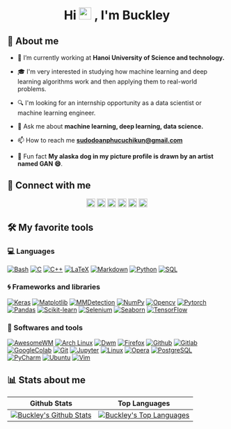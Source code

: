 <h1 align="center">Hi 
    <img src="https://media.giphy.com/media/hvRJCLFzcasrR4ia7z/giphy.gif" width="28">
  , I'm Buckley</h1>
  
## 🙋 About me

- 🏫 I’m currently working at **Hanoi University of Science and technology.**

- 🎓 I'm very interested in studying how machine learning and deep learning algorithms work and then applying them to real-world problems. 

- 🔍 I'm looking for an internship opportunity as a data scientist or machine learning engineer. 

- 💬 Ask me about **machine learning, deep learning, data science.**

- 📫 How to reach me **sudodoanphucuchikun@gmail.com**

- 🌠 Fun fact **My alaska dog in my picture profile is drawn by an artist named GAN :smile:**.

## 🏡 Connect with me
<p align="center">
    <a href="https://kaggle.com/phudoanngoc"><img alt="Kaggle" title="Kaggle" src="https://img.shields.io/badge/-Kaggle-red?style=social&logo=kaggle&logoColor=blue" height=20 /></a>
     <a href="https://stackoverflow.com/users/11518889"><img alt="StackOverFlow" title="StackOverFlow" src="https://img.shields.io/badge/-Stackoverflow-red?style=social&logo=stackoverflow&logoColor=orange" height=20 /></a>
    <a href="https://fb.com/profile.php?id=100025327176748"><img alt="Facebook" title="Facebook" src="https://img.shields.io/badge/-Facebook-red?style=social&logo=facebook&logoColor=blue" height=20 /></a>
    <a href="https://www.reddit.com/user/cuchikun"><img alt="Reddit" title="Reddit" src="https://img.shields.io/badge/-Reddit-red?style=social&logo=reddit&logoColor=orange" height=20 /></a>
    <a href="https://codeforces.com/profile/cuchikun"><img alt="Codeforces" title="Codeforces" src="https://img.shields.io/badge/-Codeforce-red?style=social&logo=codeforces&logoColor=purple" height=20 /></a>
    <a href="https://www.linkedin.com/in/phu-doan-ngoc-8a8a831a0/"><img alt="Linkedin" title="Linkedin" src="https://img.shields.io/badge/-Linkedin-red?style=social&logo=linkedin&logoColor=blue" height=20 /></a>
</p>

## 🛠️ My favorite tools

### 💻 Languages

<p>
    <a href="https://en.wikipedia.org/wiki/Assembly_language" src="https://img.shields.io/badge/Assembly%20-%23525252.svg?logo=mega&logoColor=white"></a>
    <a href="https://en.wikipedia.org/wiki/Bash_%28Unix_shell%29"><img alt="Bash" src="https://img.shields.io/badge/Bash%20-%23121011.svg?logo=gnu-bash&logoColor=white"></a>
    <a href="https://en.wikipedia.org/wiki/C_(programming_language)"><img alt="C" src="https://img.shields.io/badge/C%20-%232370ED.svg?logo=c&logoColor=white"></a>
    <a href="https://en.wikipedia.org/wiki/C%2B%2B"><img alt="C++" src="https://img.shields.io/badge/C++%20-%2300599C.svg?logo=c%2B%2B&logoColor=white"></a>
    <a href="https://latex.wikia.org/wiki/LaTeX_language"><img alt="LaTeX" src="https://img.shields.io/badge/LaTeX%20-%23008080.svg?logo=LaTeX&logoColor=white"></a>
    <a href="https://en.wikipedia.org/wiki/Markdown"><img alt="Markdown" src="https://img.shields.io/badge/Markdown-%23000000.svg?logo=markdown&logoColor=white"></a>
    <a href="https://en.wikipedia.org/wiki/Python_%28programming_language%29"><img alt="Python" src="https://img.shields.io/badge/Python%20-%2314354C.svg?logo=python&logoColor=white"></a>
    <a href="https://en.wikipedia.org/wiki/SQL"><img alt="SQL" src="https://img.shields.io/badge/SQL%20-%23025E8C.svg?logo=amazon-dynamodb&logoColor=white"></a>
</p>
    
### 🌀 Frameworks and libraries
<p>
    <a href="https://keras.io/getting_started/"><img alt="Keras" src="https://img.shields.io/badge/Keras%20-%23D00000.svg?logo=Keras&logoColor=white"></a>
    <a href="https://matplotlib.org/"><img alt="Matplotlib" src="https://img.shields.io/badge/-Matplotlib-CB2029?logo=matplotlib&logoColor=white"></a>
    <a href="https://mmdetection.readthedocs.io/en/latest/"><img alt="MMDetection" src="https://img.shields.io/badge/-MMDetection-175DDC?logo=mmdetection&logoColor=white"></a>
    <a href="https://numpy.org/"><img alt="NumPy" src="https://img.shields.io/badge/Numpy%20-%23013243.svg?logo=numpy&logoColor=white"></a> 
    <a href="https://opencv.org/"><img alt="Opencv" src="https://img.shields.io/badge/OpenCV%20-%23000000.svg?logo=opencv&logoColor=white"></a>
    <a href="https://pytorch.org/"><img alt="Pytorch" src="https://img.shields.io/badge/-Pytorch-FB542B?logo=pytorch&logoColor=white"></a>
    <a href="https://pandas.pydata.org/"><img alt="Pandas" src="https://img.shields.io/badge/Pandas%20-%23150458.svg?logo=pandas&logoColor=white"></a>
    <a href="https://scikit-learn.org/stable/index.html"><img alt="Scikit-learn" src="https://img.shields.io/badge/ScikitLearn%20-%233B5526.svg?logo=scikit-learn&logoColor=white"></a>
    <a href="https://www.selenium.dev/"><img alt="Selenium" src="https://img.shields.io/badge/Selenium%20-%23327FC7.svg?logo=selenium&logoColor=white"></a>
    <a href="https://seaborn.pydata.org/"><img alt="Seaborn" src="https://img.shields.io/badge/Seaborn%20-%23430098.svg?logo=seaborn&logoColor=white"></a>
    <a href="https://www.tensorflow.org/"><img alt="TensorFlow" src="https://img.shields.io/badge/TensorFlow%20-%23FF6F00.svg?logo=TensorFlow&logoColor=white"></a>
</p>
    
### 🚁 Softwares and tools
<p>
    <a href="https://awesomewm.org/"><img alt="AwesomeWM" src="https://img.shields.io/badge/AwesomeWM-DD1100.svg?logo=awesomeWM&logoColor=white"></a>
    <a href="https://archlinux.org/"><img alt="Arch Linux" src="https://img.shields.io/badge/Arch%20Linux-1793D1.svg?logo=arch-linux&logoColor=white"></a>
    <a href="dwm.suckless.org/"><img alt="Dwm" src="https://img.shields.io/badge/-DWM-302E31?logo=dwm&logoColor=white"></a>
    <a href="https://www.mozilla.org/en-US/firefox/new/"><img alt="Firefox" src="https://img.shields.io/badge/Firefox%20-%2320232a.svg?logo=firefox&logoColor=%2361DAFB"></a>
    <a href="https://github.com"><img alt="Github" src="https://img.shields.io/badge/Github-000000.svg?logo=github&logoColor=white"></a>
    <a href="https://about.gitlab.com/"><img alt="Gitlab" src="https://img.shields.io/badge/Gitlab-FF6C37?logo=gitlab&logoColor=white"></a>
    <a href="colab.research.google.com/"><img alt="GoogleColab" src="https://img.shields.io/badge/-Google%20Colab%20-%23010101.svg?logo=Google%20Colab&logoColor=white"></a>
    <a href="https://git-scm.com/"><img alt="Git" src="https://img.shields.io/badge/Git%20-%23F05033.svg?logo=git&logoColor=white"></a>
    <a href="https://jupyter.org/"><img alt="Jupyter" src="https://img.shields.io/badge/Jupyter%20-%23F37626.svg?logo=Jupyter&logoColor=white"></a>
    <a href="https://www.linux.org/"><img alt="Linux" src="https://img.shields.io/badge/-Linux-141E24?logo=linux&logoColor=white"></a>
    <a href="https://www.opera.com/"><img alt="Opera" src ="https://img.shields.io/badge/Opera-%234ea94b.svg?logo=opera&logoColor=white"></a>
    <a href="https://www.postgresql.org/"><img alt="PostgreSQL" src ="https://img.shields.io/badge/PostgreSQL-%23316192.svg?logo=postgresql&logoColor=white"></a>
    <a href="https://www.jetbrains.com/pycharm/"><img alt="PyCharm" src="https://img.shields.io/badge/PyCharm-0078d7.svg?logo=PyCharm&logoColor=white"></a>
    <a href="https://ubuntu.com/"><img alt="Ubuntu" src="https://img.shields.io/badge/-Ubuntu-FE7A16?logo=ubuntu&logoColor=white"></a>
    <a href="https://www.vim.org/"><img alt="Vim" src="https://img.shields.io/badge/Vim-%2334A853.svg?logo=Vim&logoColor=white"></a>
</p>

## 📊 Stats about me

<!-- https://github.com/anuraghazra/github-readme-stats -->
|Github Stats | Top Languages |
|-------------|---------------|
|<a href="https://github.com/anuraghazra/github-readme-stats"><img alt="Buckley's Github Stats" src="https://denvercoder1-github-readme-stats.vercel.app/api?username=ngocphucck&show_icons=true&count_private=true&theme=react&hide_border=true&bg_color=1F222E&title_color=F85D7F&icon_color=F8D866" /></a>|<a href="https://github.com/anuraghazra/github-readme-stats"><img alt="Buckley's Top Languages" src="https://denvercoder1-github-readme-stats.vercel.app/api/top-langs/?username=ngocphucck&langs_count=8&layout=compact&theme=react&hide_border=true&bg_color=1F222E&title_color=F85D7F&icon_color=F8D866" /></a>|

